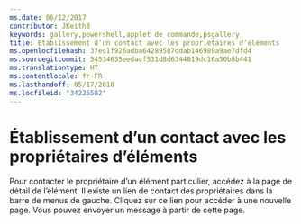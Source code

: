 ```yaml
---
ms.date: 06/12/2017
contributor: JKeithB
keywords: gallery,powershell,applet de commande,psgallery
title: Établissement d’un contact avec les propriétaires d’éléments
ms.openlocfilehash: 37ec1f926adba64289587ddab146989a9ae7dfd4
ms.sourcegitcommit: 54534635eedacf531d8d6344019dc16a50b8b441
ms.translationtype: HT
ms.contentlocale: fr-FR
ms.lasthandoff: 05/17/2018
ms.locfileid: "34225502"
---
```

# <a name="contacting-item-owners"></a>Établissement d’un contact avec les propriétaires d’éléments

Pour contacter le propriétaire d’un élément particulier, accédez à la page de détail de l’élément.
Il existe un lien de contact des propriétaires dans la barre de menus de gauche.
Cliquez sur ce lien pour accéder à une nouvelle page.
Vous pouvez envoyer un message à partir de cette page.